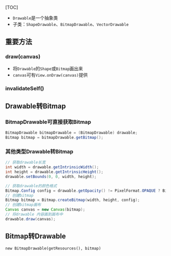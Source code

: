 [TOC]

* `Drawable`是一个抽象类
* 子类：`ShapeDrawable`、`BitmapDrawable`、`VectorDrawable`

## 重要方法
### draw(canvas)
* 将`Drawable`的`Shape`或`Bitmap`画出来
* `canvas`可有`View.onDraw(canvas)`提供

### invalidateSelf()

## Drawable转Bitmap
### BitmapDrawable可直接获取Bitmap
```java
BitmapDrawable bitmapDrawable = (BitmapDrawable) drawable;
Bitmap bitmap = bitmapDrawable.getBitmap();
```

### 其他类型Drawable转Bitmap
```java
// 获取drawable长宽
int width = drawable.getIntrinsicWidth();
int height = drawable.getIntrinsicHeight();
drawable.setBounds(0, 0, width, height);

// 获取drawable的颜色格式
Bitmap.Config config = drawable.getOpacity() != PixelFormat.OPAQUE ? Bitmap.Config.ARGB_8888 : Bitmap.Config.RGB_565;
// 创建bitmap
Bitmap bitmap = Bitmap.createBitmap(width, height, config);
// 创建bitmap画布
Canvas canvas = new Canvas(bitmap);
// 将drawable 内容画到画布中
drawable.draw(canvas);
```

## Bitmap转Drawable
`new BitmapDrawable(getResources(), bitmap)`